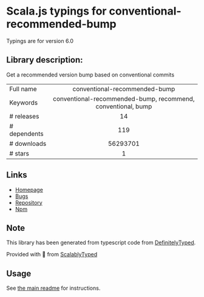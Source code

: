 
# Scala.js typings for conventional-recommended-bump

Typings are for version 6.0

## Library description:
Get a recommended version bump based on conventional commits

|                    |                 |
| ------------------ | :-------------: |
| Full name          | conventional-recommended-bump |
| Keywords           | conventional-recommended-bump, recommend, conventional, bump |
| # releases         | 14 |
| # dependents       | 119 |
| # downloads        | 56293701 |
| # stars            | 1 |

## Links
- [Homepage](https://github.com/conventional-changelog/conventional-changelog/tree/master/packages/conventional-recommended-bump#readme)
- [Bugs](https://github.com/conventional-changelog/conventional-changelog/issues)
- [Repository](https://github.com/conventional-changelog/conventional-changelog)
- [Npm](https://www.npmjs.com/package/conventional-recommended-bump)
    


## Note
This library has been generated from typescript code from [DefinitelyTyped](https://definitelytyped.org).

Provided with :purple_heart: from [ScalablyTyped](https://github.com/oyvindberg/ScalablyTyped)

## Usage
See [the main readme](../../readme.md) for instructions.


